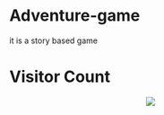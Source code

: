 # Adventure-game
it is a story based game


# Visitor Count  
<p align="center">
  <img src="https://visitor-count-b8lb.vercel.app/api/Github_Username?hexColor=00ff00" />
</p>


